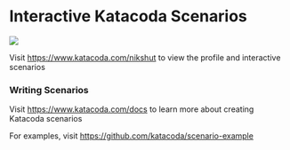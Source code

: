 # Interactive Katacoda Scenarios

[![](http://shields.katacoda.com/katacoda/nikshut/count.svg)](https://www.katacoda.com/nikshut "Get your profile on Katacoda.com")

Visit https://www.katacoda.com/nikshut to view the profile and interactive scenarios

### Writing Scenarios
Visit https://www.katacoda.com/docs to learn more about creating Katacoda scenarios

For examples, visit https://github.com/katacoda/scenario-example
